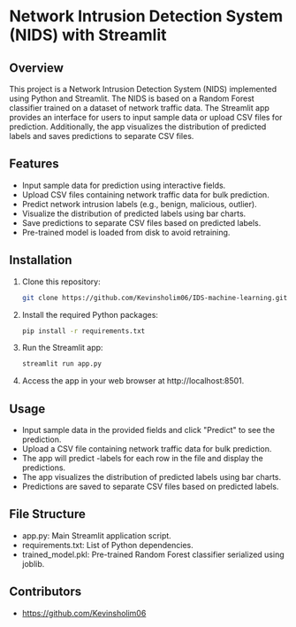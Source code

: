 # Network Intrusion Detection System (NIDS) with Streamlit

## Overview

This project is a Network Intrusion Detection System (NIDS) implemented using Python and Streamlit. The NIDS is based on a Random Forest classifier trained on a dataset of network traffic data. The Streamlit app provides an interface for users to input sample data or upload CSV files for prediction. Additionally, the app visualizes the distribution of predicted labels and saves predictions to separate CSV files.

## Features

- Input sample data for prediction using interactive fields.
- Upload CSV files containing network traffic data for bulk prediction.
- Predict network intrusion labels (e.g., benign, malicious, outlier).
- Visualize the distribution of predicted labels using bar charts.
- Save predictions to separate CSV files based on predicted labels.
- Pre-trained model is loaded from disk to avoid retraining.

## Installation

1. Clone this repository:

   ```bash
   git clone https://github.com/Kevinsholim06/IDS-machine-learning.git


2. Install the required Python packages:

    ```bash
    pip install -r requirements.txt

3. Run the Streamlit app:

    ```bash
    streamlit run app.py

4. Access the app in your web browser at http://localhost:8501.

## Usage
- Input sample data in the provided fields and click "Predict" to see the prediction.
- Upload a CSV file containing network traffic data for bulk prediction. 
- The app will predict -labels for each row in the file and display the predictions.
- The app visualizes the distribution of predicted labels using bar charts.
- Predictions are saved to separate CSV files based on predicted labels.

## File Structure
- app.py: Main Streamlit application script.
- requirements.txt: List of Python dependencies.
- trained_model.pkl: Pre-trained Random Forest classifier serialized using joblib.

## Contributors
- https://github.com/Kevinsholim06
